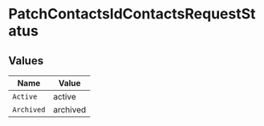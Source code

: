 # PatchContactsIdContactsRequestStatus


## Values

| Name       | Value      |
| ---------- | ---------- |
| `Active`   | active     |
| `Archived` | archived   |